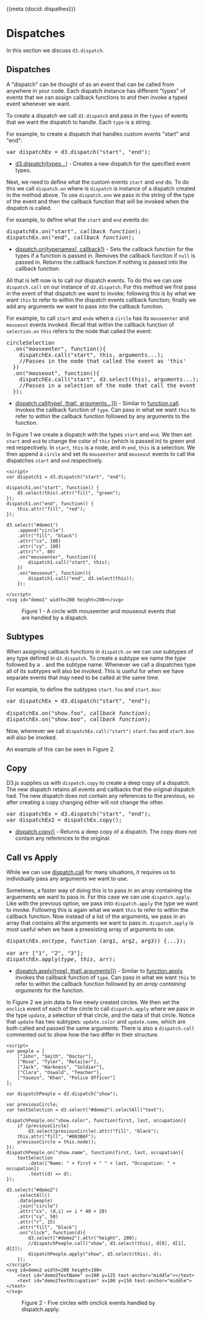 {{meta {docid: dispathes}}}

<style>

</style>

<script src="https://d3js.org/d3.v5.min.js"></script>

# Dispatches

In this section we discuss `d3.dispatch`.

## Dispatches

A "dispatch" can be thought of as an event that can be called from anywhere in your code. Each dispatch instance has different "types" of events that we can assign callback functions to and then invoke a typed event whenever we want.

To create a dispatch we call `d3.dispatch` and pass in the `types` of events that we want the dispatch to handle. Each `type` is a string. 

For example, to create a dispatch that handles custom events "start" and "end":

<pre>
var dispatchEx = d3.dispatch("start", "end");
</pre>

+ [d3.dispatch(types...)](https://github.com/d3/d3-dispatch#dispatch) - Creates a new dispatch for the specified event types.

Next, we need to define what the custom events `start` and `end` do. To do this we call `dispatch.on` where is `dispatch` is instance of a dispatch created in the method above. To use `dispatch.onn` we pass in the string of the type of the event and then the callback function that will be invoked when the dispatch is called.

For example, to define what the `start` and `end` events do:

<pre>
dispatchEx.on("start", <i>callback function</i>);
dispatchEx.on("end", <i>callback function</i>);
</pre>

+ [dispatch.on(typenames[, callback])](https://github.com/d3/d3-dispatch#dispatch_on) - Sets the callback function for the types if a function is passed in. Removes the callback function if `null` is passed in. Returns the callback function if nothing is passed into the callback function.

All that is left now is to call our dispatch events. To do this we can use `dispatch.call` on our instance of `d3.dispatch`. For this method we first pass in the event of that dispatch we want to invoke; following this is by what we want `this` to refer to within the dispatch events callback function; finally we add any arguments we want to pass into the callback function.

For example, to call `start` and `ende` when a `circle` has its `mouseenter` and `mouseout` events invoked.
Recall that within the callback function of `selection.on` `this` refers to the node that called the event:

<pre>
circleSelection
  .on("mouseenter", function(){
    dispatchEx.call("start", this, arguments...);
    //Passes in the node that called the event as 'this'
  })
  .on("mouseout", function(){
    dispatchEx.call("start", d3.select(this), arguments...);
    //Passes in a selection of the node that call the event as 'this'
  });
</pre>

+ [dispatch.call(type[, that[, arguments...]])](https://github.com/d3/d3-dispatch#dispatch_call) - Similar to [function.call](https://developer.mozilla.org/en-US/docs/Web/JavaScript/Reference/Global_Objects/Function/call). Invokes the callback function of `type`. Can pass in what we want `this` to refer to within the callback function followed by any arguments to the function.

In Figure 1 we create a dispatch with the types `start` and `end`. We then set `start` and `end` to change the color of `this` (which is passed in) to green and red respectively. In `start`, `this` is a node, and in `end`, `this` is a selection. We then append a `circle` and set its `mouseenter` and `mouseout` events to call the dispatches `start` and `end` respectively.

```
<script>
var dispatch1 = d3.dispatch("start", "end");

dispatch1.on("start", function() {
	d3.select(this).attr("fill", "green");
});
dispatch1.on("end", function() {
	this.attr("fill", "red");
});

d3.select("#demo1")
    .append("circle")
    .attr("fill", "black")
    .attr("cx", 100)
    .attr("cy", 100)
    .attr("r", 80)
    .on("mouseenter", function(){
        dispatch1.call("start", this);
    })
    .on("mouseout", function(){
        dispatch1.call("end", d3.select(this));
    });

</script>
<svg id="demo1" width=200 height=200></svg>
```
<figure class="sandbox"><figcaption>Figure 1 - A circle with mouseenter and mouseout events that are handled by a dispatch.  </figcaption></figure>

## Subtypes

When assigning callback functions in `dispatch.on` we can use subtypes of any type defined in `d3.dispatch`. To create a subtype we name the type followed by a `.` and the subtype name. Whenever we call a dispatches type all of its subtypes will also be invoked. This is useful for when we have separate events that may need to be called at the same time.

For example, to define the subtypes `start.foo` and `start.boo`:

<pre>
var dispatchEx = d3.dispatch("start", "end");

dispatchEx.on("show.foo", <i>callback function</i>);
dispatchEx.on("show.boo", <i>callback function</i>);
</pre>

Now, whenever we call `dispatchEx.call("start")` `start.foo` and `start.boo` will also be invoked. 

An example of this can be seen in Figure 2.

## Copy

D3.js supplies us with `dispatch.copy` to create a deep copy of a dispatch. The new dispatch retains all events and callbacks that the original dispatch had. The new dispatch does not contain any references to the previous, so after creating a copy changing either will not change the other.

<pre>
var dispatchEx = d3.dispatch("start", "end");
var dispatchEx2 = dispatchEx.copy();
</pre>

+ [dispatch.copy()](https://github.com/d3/d3-dispatch#dispatch_copy) - Returns a deep copy of a dispatch. The copy does not contain any references to the original.

## Call vs Apply

While we can use [dispatch.call](https://github.com/d3/d3-dispatch#dispatch_call) for many situations, it requires us to individually pass any arguments we want to use.

Sometimes, a faster way of doing this is to pass in an array containing the arguements we want to pass in. For this case we can use `dispatch.apply`. Like with the previous option, we pass into `dispatch.apply` the type we want to invoke. Following this is again what we want `this` to refer to within the callback function. Now instead of a list of the arguments, we pass in an array that contains all the arguments we want to pass in. `dispatch.apply` is most useful when we have a preexisting array of arguments to use.

<pre>
dispatchEx.on(<i>type</i>, function (arg1, arg2, arg3)) {...});

var arr ["1", "2", "3"];
dispatchEx.apply(<i>type</i>, <i>this</i>, arr);
</pre>

+ [dispatch.apply(type[, that[,arguments]])](https://github.com/d3/d3-dispatch#dispatch_apply) - Similar to [function.apply](https://developer.mozilla.org/en-US/docs/Web/JavaScript/Reference/Global_Objects/Function/apply). Invokes the callback function of `type`. Can pass in what we want `this` to refer to within the callback function followed by *an array containing arguments* for the function.

In Figure 2 we join data to five newly created circles. We then set the `onclick` event of each of the circle to call `dispatch.apply` where we pass in the type `update`, a selection of that circle, and the data of that circle. Notice that `update` has two subtypes: `update.color` and `update.name`, which are both called and passed the same arguments. There is also a `dispatch.call` commented out to show how the two differ in their structure.

```
<script>
var people = [
    ["John", "Smith", "Doctor"],
    ["Rose", "Tyler", "Retailer"],
    ["Jack", "Harkness", "Soldier"],
    ["Clara", "Oswald", "Teacher"],
    ["Yasmin", "Khan", "Police Officer"]
];

var dispatchPeople = d3.dispatch("show");

var previousCircle;
var textSelection = d3.select("#demo2").selectAll("text"); 

dispatchPeople.on("show.color", function(first, last, occupation){
    if (previousCircle)
    	d3.select(previousCircle).attr("fill", "black");
    this.attr("fill", "#003B6F");
    previousCircle = this.node();
});
dispatchPeople.on("show.name", function(first, last, occupation){
	textSelection
   		.data(["Name: " + first + " " + last, "Occupation: " + occupation])
   		.text((d) => d);
});

d3.select("#demo2")
    .selectAll()
    .data(people)
    .join("circle")
    .attr("cx", (d,i) => i * 40 + 20)
    .attr("cy", 50)
    .attr("r", 15)
    .attr("fill", "black")
    .on("click", function(d){
    	d3.select("#demo2").attr("height", 200);
        //dispatchPeople.call("show", d3.select(this), d[0], d[1], d[2]);
        dispatchPeople.apply("show", d3.select(this), d);
    });
</script>
<svg id=demo2 width=200 height=100>
	<text id="demo2TextName" x=100 y=125 text-anchor="middle"></text>
    <text id="demo2TextOccupation" x=100 y=150 text-anchor="middle"></text>
</svg>
```
<figure class="sandbox"><figcaption>Figure 2 - Five circles with onclick events handled by dispatch.apply.  </figcaption></figure>